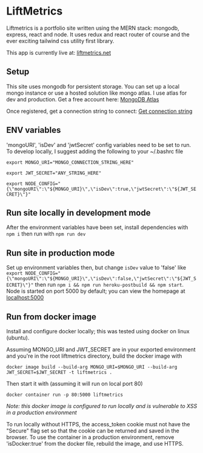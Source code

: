 # LiftMetrics

Liftmetrics is a portfolio site written using the MERN stack: mongodb, express, react and node. It uses redux and react router of course and the ever exciting tailwind css utility first library.

This app is currently live at: [liftmetrics.net](https://www.liftmetrics.net/)

## Setup

This site uses mongodb for persistent storage. You can set up a local mongo instance or use a hosted solution like mongo atlas.
I use atlas for dev and production. Get a free account here: [MongoDB Atlas](https://www.mongodb.com/try)

Once registered, get a connection string to connect: [Get connection string](https://docs.mongodb.com/guides/cloud/connectionstring/)

## ENV variables

'mongoURI', 'isDev' and 'jwtSecret' config variables need to be set to run. To develop locally, I suggest adding the following to your ~/.bashrc file

`export MONGO_URI="MONGO_CONNECTION_STRING_HERE"`

`export JWT_SECRET="ANY_STRING_HERE"`

`export NODE_CONFIG="{\"mongoURI\":\"${MONGO_URI}\",\"isDev\":true,\"jwtSecret\":\"${JWT_SECRET}\"}"`

## Run site locally in development mode

After the environment variables have been set, install dependencies with `npm i` then run with `npm run dev`

## Run site in production mode

Set up environment variables then, but change `isDev` value to 'false' like `export NODE_CONFIG="{\"mongoURI\":\"${MONGO_URI}\",\"isDev\":false,\"jwtSecret\":\"${JWT_SECRET}\"}"`
then run `npm i && npm run heroku-postbuild && npm start`. Node is started on port 5000 by default; you can view the homepage at [localhost:5000](http://localhost:5000)

## Run from docker image

Install and configure docker locally; this was tested using docker on linux (ubuntu).

Assuming MONGO_URI and JWT_SECRET are in your exported environment and you're in the root liftmetrics directory, build the docker image with

`docker image build --build-arg MONGO_URI=$MONGO_URI --build-arg JWT_SECRET=$JWT_SECRET -t liftmetrics .`

Then start it with (assuming it will run on local port 80)

`docker container run -p 80:5000 liftmetrics`

_Note: this docker image is configured to run locally and is vulnerable to XSS in a production environment_

To run locally without HTTPS, the access_token cookie must not have the "Secure" flag set so that the cookie can be returned and saved in the browser. To use the container in a production environment, remove 'isDocker:true' from the docker file, rebuild the image, and use HTTPS.
